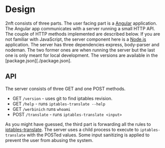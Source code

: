# Design

2nft consists of three parts. The user facing part is a [Angular][a]
application. The Angular app communicates with a server running a small HTTP
API. The couple of HTTP methods implemented are described below.  If you are
not familiar with JavaScript, the server component here is a [Node.js][n]
application. The server has three dependencies express, body-parser and
nodeman. The two former ones are when running the server but the last one is
only meant for local development. The versions are available in the
[package.json][./package.json].



## API

The server consists of three GET and one POST methods.

- GET  `/version` - uses git to find iptables revision.
- GET  `/help` - runs `iptables-translate --help`
- GET  `/werbinich` runs `whoami`
- POST `/translate` - runs `iptables-translate <input>`

As you might have guessed, the third part is forwarding all the rules to
[iptables-translate][i].  The server uses a child process to execute to
`iptables-translate` with the POSTed values. Some input sanitizing is applied
to prevent the user from abusing the system.

[a]: https://angularjs.org/
[e]: https://expressjs.com/ 
[i]: http://git.netfilter.org/iptables/tree/ 
[n]: https://nodejs.org/en/
